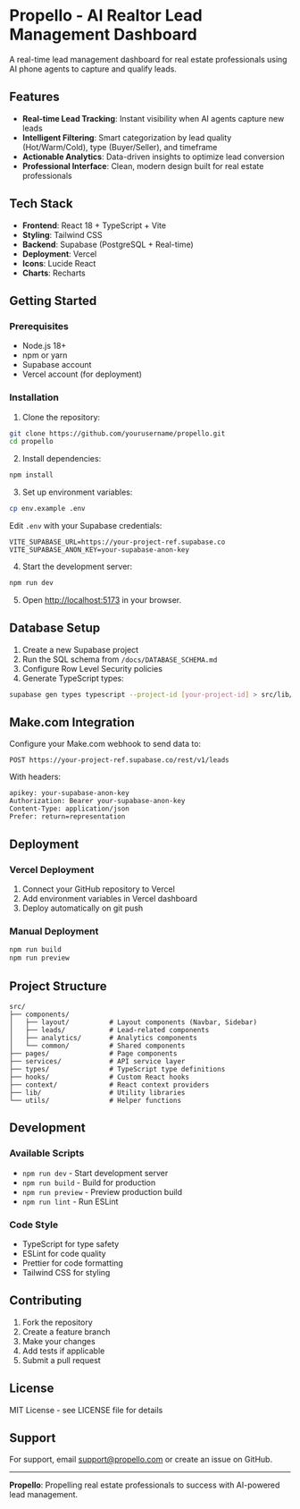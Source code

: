 # Propello - AI Realtor Lead Management Dashboard

A real-time lead management dashboard for real estate professionals using AI phone agents to capture and qualify leads.

## Features

- **Real-time Lead Tracking**: Instant visibility when AI agents capture new leads
- **Intelligent Filtering**: Smart categorization by lead quality (Hot/Warm/Cold), type (Buyer/Seller), and timeframe
- **Actionable Analytics**: Data-driven insights to optimize lead conversion
- **Professional Interface**: Clean, modern design built for real estate professionals

## Tech Stack

- **Frontend**: React 18 + TypeScript + Vite
- **Styling**: Tailwind CSS
- **Backend**: Supabase (PostgreSQL + Real-time)
- **Deployment**: Vercel
- **Icons**: Lucide React
- **Charts**: Recharts

## Getting Started

### Prerequisites

- Node.js 18+
- npm or yarn
- Supabase account
- Vercel account (for deployment)

### Installation

1. Clone the repository:
```bash
git clone https://github.com/yourusername/propello.git
cd propello
```

2. Install dependencies:
```bash
npm install
```

3. Set up environment variables:
```bash
cp env.example .env
```

Edit `.env` with your Supabase credentials:
```
VITE_SUPABASE_URL=https://your-project-ref.supabase.co
VITE_SUPABASE_ANON_KEY=your-supabase-anon-key
```

4. Start the development server:
```bash
npm run dev
```

5. Open [http://localhost:5173](http://localhost:5173) in your browser.

## Database Setup

1. Create a new Supabase project
2. Run the SQL schema from `/docs/DATABASE_SCHEMA.md`
3. Configure Row Level Security policies
4. Generate TypeScript types:
```bash
supabase gen types typescript --project-id [your-project-id] > src/lib/database.types.ts
```

## Make.com Integration

Configure your Make.com webhook to send data to:
```
POST https://your-project-ref.supabase.co/rest/v1/leads
```

With headers:
```
apikey: your-supabase-anon-key
Authorization: Bearer your-supabase-anon-key
Content-Type: application/json
Prefer: return=representation
```

## Deployment

### Vercel Deployment

1. Connect your GitHub repository to Vercel
2. Add environment variables in Vercel dashboard
3. Deploy automatically on git push

### Manual Deployment

```bash
npm run build
npm run preview
```

## Project Structure

```
src/
├── components/
│   ├── layout/          # Layout components (Navbar, Sidebar)
│   ├── leads/           # Lead-related components
│   ├── analytics/       # Analytics components
│   └── common/          # Shared components
├── pages/               # Page components
├── services/            # API service layer
├── types/               # TypeScript type definitions
├── hooks/               # Custom React hooks
├── context/             # React context providers
├── lib/                 # Utility libraries
└── utils/               # Helper functions
```

## Development

### Available Scripts

- `npm run dev` - Start development server
- `npm run build` - Build for production
- `npm run preview` - Preview production build
- `npm run lint` - Run ESLint

### Code Style

- TypeScript for type safety
- ESLint for code quality
- Prettier for code formatting
- Tailwind CSS for styling

## Contributing

1. Fork the repository
2. Create a feature branch
3. Make your changes
4. Add tests if applicable
5. Submit a pull request

## License

MIT License - see LICENSE file for details

## Support

For support, email support@propello.com or create an issue on GitHub.

---

**Propello**: Propelling real estate professionals to success with AI-powered lead management.


